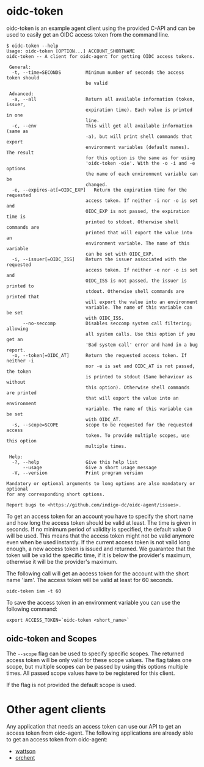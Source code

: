 # oidc-token
oidc-token is an example agent client using the provided C-API and can be used to 
easily get an OIDC access token from the command line. 

```
$ oidc-token --help
Usage: oidc-token [OPTION...] ACCOUNT_SHORTNAME
oidc-token -- A client for oidc-agent for getting OIDC access tokens.

 General:
  -t, --time=SECONDS         Minimum number of seconds the access token should
                             be valid

 Advanced:
  -a, --all                  Return all available information (token, issuer,
                             expiration time). Each value is printed in one
                             line.
  -c, --env                  This will get all available information (same as
                             -a), but will print shell commands that export
                             environment variables (default names).  The result
                             for this option is the same as for using
                             'oidc-token -oie'. With the -o -i and -e options
                             the name of each environment variable can be
                             changed.
  -e, --expires-at[=OIDC_EXP]   Return the expiration time for the requested
                             access token. If neither -i nor -o is set and
                             OIDC_EXP is not passed, the expiration time is
                             printed to stdout. Otherwise shell commands are
                             printed that will export the value into an
                             environment variable. The name of this variable
                             can be set with OIDC_EXP.
  -i, --issuer[=OIDC_ISS]    Return the issuer associated with the requested
                             access token. If neither -e nor -o is set and
                             OIDC_ISS is not passed, the issuer is printed to
                             stdout. Otherwise shell commands are printed that
                             will export the value into an environment
                             variable. The name of this variable can be set
                             with OIDC_ISS.
      --no-seccomp           Disables seccomp system call filtering; allowing
                             all system calls. Use this option if you get an
                             'Bad system call' error and hand in a bug report.
  -o, --token[=OIDC_AT]      Return the requested access token. If neither -i
                             nor -e is set and OIDC_AT is not passed, the token
                             is printed to stdout (Same behaviour as without
                             this option). Otherwise shell commands are printed
                             that will export the value into an environment
                             variable. The name of this variable can be set
                             with OIDC_AT.
  -s, --scope=SCOPE          scope to be requested for the requested access
                             token. To provide multiple scopes, use this option
                             multiple times.

 Help:
  -?, --help                 Give this help list
      --usage                Give a short usage message
  -V, --version              Print program version

Mandatory or optional arguments to long options are also mandatory or optional
for any corresponding short options.

Report bugs to <https://github.com/indigo-dc/oidc-agent/issues>.
```

To get an access token for an account you have to specify the short name and
how long the access token should be valid at least. The time is given in
seconds. If no minimum period of validity is specified, the default value 0 will
be used. This means that the access token might not be valid anymore even when
be used instantly. If the current access token is not valid long enough, a new 
access token is issued and returned. We guarantee that the token will be valid 
the specific time, if it is below the provider's maximum, otherwise it will be the 
provider's maximum.

The following call will get an access token for the account with the short name
'iam'. The access token will be valid at least for 60 seconds.
```
oidc-token iam -t 60
```

To save the access token in an environment variable you can use the following
command:
```
export ACCESS_TOKEN=`oidc-token <short_name>`
```
## oidc-token and Scopes
The ```--scope``` flag can be used to specify specific scopes. The returned
access token will be only valid for these scope values. The flag takes one scope, but multiple scopes can be passed by using this options multiple times. All passed scope values have to be registered for this client.

If the flag is not provided the default scope is used.

# Other agent clients
Any application that needs an access token can use our API to get an access token from 
oidc-agent. The following applications are already able to get an access token from oidc-agent:
- [wattson](https://github.com/indigo-dc/wattson)
- [orchent](https://github.com/indigo-dc/orchent)
